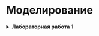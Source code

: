 # Моделирование

<details>
<summary><b>Лабораторная работа 1</b></summary>

<ol>

    <li>Метод Пикара</li>
    <li>
        Численный метод Эйлера
        <ol>
            <li>Явная форма</li>
            <li>Неявная форма</li>
        </ol>
    </li>

</ol>
</details>